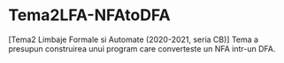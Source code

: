 # Tema2LFA-NFAtoDFA
[Tema2 Limbaje Formale si Automate (2020-2021, seria CB)]  Tema a presupun construirea unui program care converteste un NFA intr-un DFA.
